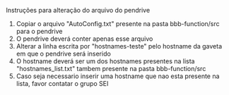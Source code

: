 Instruções para alteração do arquivo do pendrive

1) Copiar o arquivo "AutoConfig.txt" presente na pasta bbb-function/src para o pendrive
2) O pendrive deverá conter apenas esse arquivo
3) Alterar a linha escrita por "hostnames-teste" pelo hostname da gaveta em que o pendrive será inserido
4) O hostname deverá ser um dos hostnames presentes na lista "hostnames_list.txt" tambem presente na pasta bbb-function/src
5) Caso seja necessario inserir uma hostname que nao esta presente na lista, favor contatar o grupo SEI

